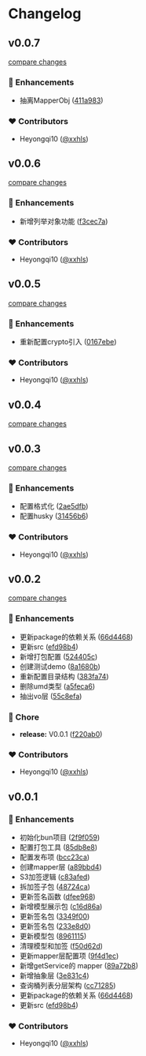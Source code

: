 # Changelog

## v0.0.7

[compare changes](https://github.com/UnHF/s3-sdk/compare/v0.0.6...v0.0.7)

### 🚀 Enhancements

- 抽离MapperObj ([411a983](https://github.com/UnHF/s3-sdk/commit/411a983))

### ❤️ Contributors

- Heyongqi10 ([@xxhls](https://github.com/xxhls))

## v0.0.6

[compare changes](https://github.com/UnHF/s3-sdk/compare/v0.0.5...v0.0.6)

### 🚀 Enhancements

- 新增列举对象功能 ([f3cec7a](https://github.com/UnHF/s3-sdk/commit/f3cec7a))

### ❤️ Contributors

- Heyongqi10 ([@xxhls](https://github.com/xxhls))

## v0.0.5

[compare changes](https://github.com/UnHF/s3-sdk/compare/v0.0.3...v0.0.5)

### 🚀 Enhancements

- 重新配置crypto引入 ([0167ebe](https://github.com/UnHF/s3-sdk/commit/0167ebe))

### ❤️ Contributors

- Heyongqi10 ([@xxhls](https://github.com/xxhls))

## v0.0.4

[compare changes](https://github.com/UnHF/s3-sdk/compare/v0.0.3...v0.0.4)

## v0.0.3

[compare changes](https://github.com/UnHF/s3-sdk/compare/v0.0.2...v0.0.3)

### 🚀 Enhancements

- 配置格式化 ([2ae5dfb](https://github.com/UnHF/s3-sdk/commit/2ae5dfb))
- 配置husky ([31456b6](https://github.com/UnHF/s3-sdk/commit/31456b6))

### ❤️ Contributors

- Heyongqi10 ([@xxhls](https://github.com/xxhls))

## v0.0.2

[compare changes](https://github.com/UnHF/s3-sdk/compare/v0.0.1...v0.0.2)

### 🚀 Enhancements

- 更新package的依赖关系 ([66d4468](https://github.com/UnHF/s3-sdk/commit/66d4468))
- 更新src ([efd98b4](https://github.com/UnHF/s3-sdk/commit/efd98b4))
- 新增打包配置 ([524405c](https://github.com/UnHF/s3-sdk/commit/524405c))
- 创建测试demo ([8a1680b](https://github.com/UnHF/s3-sdk/commit/8a1680b))
- 重新配置目录结构 ([383fa74](https://github.com/UnHF/s3-sdk/commit/383fa74))
- 删除umd类型 ([a5feca6](https://github.com/UnHF/s3-sdk/commit/a5feca6))
- 抽出vo层 ([55c8efa](https://github.com/UnHF/s3-sdk/commit/55c8efa))

### 🏡 Chore

- **release:** V0.0.1 ([f220ab0](https://github.com/UnHF/s3-sdk/commit/f220ab0))

### ❤️ Contributors

- Heyongqi10 ([@xxhls](https://github.com/xxhls))

## v0.0.1

### 🚀 Enhancements

- 初始化bun项目 ([2f9f059](https://github.com/UnHF/s3-sdk/commit/2f9f059))
- 配置打包工具 ([85db8e8](https://github.com/UnHF/s3-sdk/commit/85db8e8))
- 配置发布项 ([bcc23ca](https://github.com/UnHF/s3-sdk/commit/bcc23ca))
- 创建mapper层 ([a89bbd4](https://github.com/UnHF/s3-sdk/commit/a89bbd4))
- S3加签逻辑 ([c83afed](https://github.com/UnHF/s3-sdk/commit/c83afed))
- 拆加签子包 ([48724ca](https://github.com/UnHF/s3-sdk/commit/48724ca))
- 更新签名函数 ([dfee968](https://github.com/UnHF/s3-sdk/commit/dfee968))
- 新增模型展示包 ([c16d86a](https://github.com/UnHF/s3-sdk/commit/c16d86a))
- 更新签名包 ([3349f00](https://github.com/UnHF/s3-sdk/commit/3349f00))
- 更新签名包 ([233e8d0](https://github.com/UnHF/s3-sdk/commit/233e8d0))
- 更新模型包 ([8961115](https://github.com/UnHF/s3-sdk/commit/8961115))
- 清理模型和加签 ([f50d62d](https://github.com/UnHF/s3-sdk/commit/f50d62d))
- 更新mapper层配置项 ([9f4d1ec](https://github.com/UnHF/s3-sdk/commit/9f4d1ec))
- 新增getService的 mapper ([89a72b8](https://github.com/UnHF/s3-sdk/commit/89a72b8))
- 新增抽象层 ([3e831c4](https://github.com/UnHF/s3-sdk/commit/3e831c4))
- 查询桶列表分层架构 ([cc71285](https://github.com/UnHF/s3-sdk/commit/cc71285))
- 更新package的依赖关系 ([66d4468](https://github.com/UnHF/s3-sdk/commit/66d4468))
- 更新src ([efd98b4](https://github.com/UnHF/s3-sdk/commit/efd98b4))

### ❤️ Contributors

- Heyongqi10 ([@xxhls](https://github.com/xxhls))
